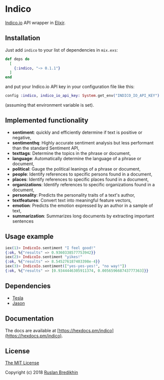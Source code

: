 # Indico

[Indico.io](https://indico.io) API wrapper in [Elixir](https://elixir-lang.org).

## Installation

Just add `indico` to your list of dependencies in `mix.exs`:

```elixir
def deps do
  [
    {:indico, "~> 0.1.1"}
  ]
end
```

and put your Indico.io API key in your configuration file like this:

```elixir
config :indico, indico_io_api_key: System.get_env("INDICO_IO_API_KEY")
```

(assuming that environment variable is set).

## Implemented functionality

- **sentiment**: quickly and efficiently determine if text is positive or negative,
- **sentimenthq**: Highly accurate sentiment analysis but less performant than the standard Sentiment API,
- **texttags**: Determine the topics in the phrase or document,
- **language**: Automatically determine the language of a phrase or document,
- **political**: Gauge the political leanings of a phrase or document,
- **people**: Identify references to specific persons found in a document,
- **places**: Identify references to specific places found in a document,
- **organizations**: Identify references to specific organizations found in a document,
- **personality**: Predicts the personality traits of a text's author,
- **textfeatures**: Convert text into meaningful feature vectors,
- **emotion**: Predicts the emotion expressed by an author in a sample of text,
- **summarization**: Summarizes long documents by extracting important sentences

## Usage example

```elixir
iex(1)> IndicoIo.sentiment "I feel good!"
{:ok, %{"results" => 0.9360338577753942}}
iex(2)> IndicoIo.sentiment "yikes!"
{:ok, %{"results" => 8.545276187403398e-4}}
iex(3)> IndicoIo.sentiment(["yes-yes-yes!", "no way!"])
{:ok, %{"results" => [0.9344446305911374, 0.005659668743777363]}}
```

## Dependencies

* [Tesla](https://github.com/teamon/tesla)
* [Jason](https://github.com/michalmuskala/jason)

## Documentation

The docs are available at [https://hexdocs.pm/indico](https://hexdocs.pm/indico).

## License

[The MIT License](http://opensource.org/licenses/MIT)

Copyright (c) 2018 [Ruslan Bredikhin](http://ruslanbredikhin.com/)
